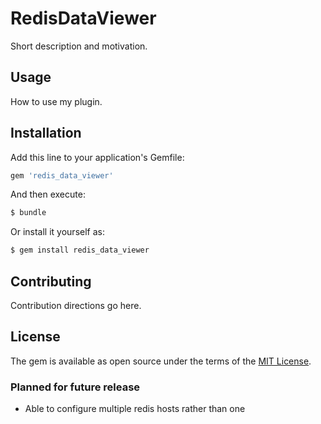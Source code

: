 # RedisDataViewer
Short description and motivation.

## Usage
How to use my plugin.

## Installation
Add this line to your application's Gemfile:

```ruby
gem 'redis_data_viewer'
```

And then execute:
```bash
$ bundle
```

Or install it yourself as:
```bash
$ gem install redis_data_viewer
```

## Contributing
Contribution directions go here.

## License
The gem is available as open source under the terms of the [MIT License](http://opensource.org/licenses/MIT).


### Planned for future release
- Able to configure multiple redis hosts rather than one